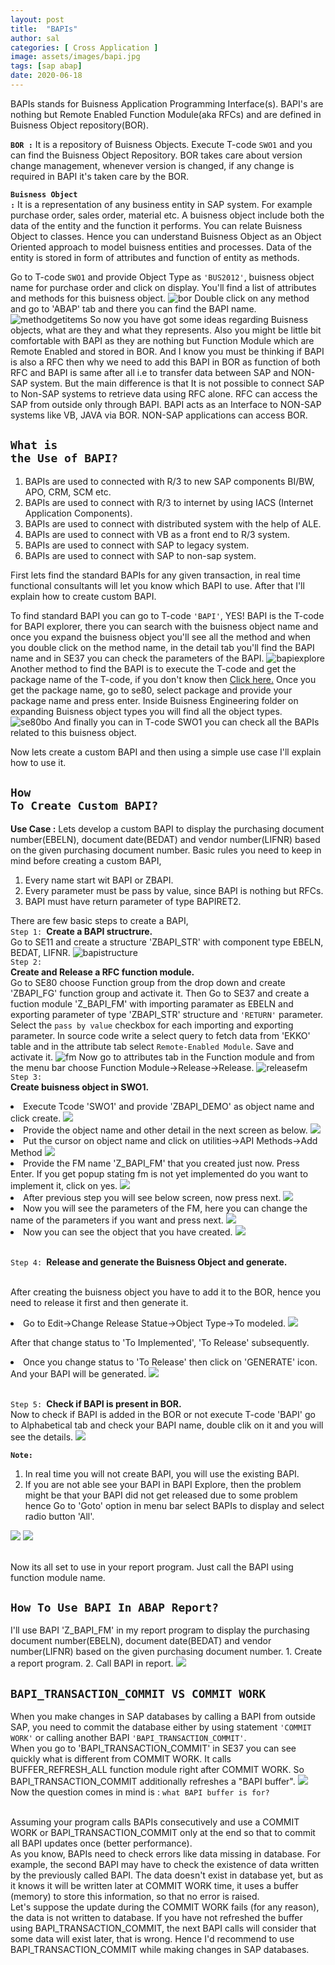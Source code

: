 ```yaml
---
layout: post
title:  "BAPIs"
author: sal
categories: [ Cross Application ]
image: assets/images/bapi.jpg
tags: [sap abap]
date: 2020-06-18
---
```

BAPIs stands for Buisness Application Programming Interface(s). BAPI's are nothing but Remote Enabled Function Module(aka RFCs) and are defined in Buisness Object repository(BOR).

<code class="highlighter-rouge"><strong>BOR :</strong></code> It is a repository of Buisness Objects. Execute T-code `SWO1` and you can find the Buisness Object Repository. BOR takes care about version change management, whenever version is changed, if any change is required in BAPI it's taken care by the BOR.

<code class="highlighter-rouge"><strong>Buisness Object :</strong></code> It is a representation of any business entity in SAP system. For example purchase order, sales order, material etc. A buisness object include both the data of the entity and the function it performs. You can relate Buisness Object to classes. Hence you can understand Buisness Object as an Object Oriented approach to model buisness entities and processes. Data of the entity is stored in form of attributes and function of entity as methods.

Go to T-code `SWO1` and provide Object Type as `'BUS2012'`, buisness object name for purchase order and click on display. You'll find a list of attributes and methods for this buisness object. 
![bor](https://lh3.googleusercontent.com/pw/ACtC-3e48LZp8GgKtPKUcopjWJHiFq7U5oVHckrKRM9wT0Kf_Hc75ulnUC1wcedKCdkJpV3B3V08g0Zyx0BPUzGGr_50pcQUEDepxJCO_vcpgPprR4nnUDMH_JDA2FVJ86TXik4m_t2-tFJdp2ppV0GGY_gO=w974-h788-no?authuser=0)
Double click on any method and go to 'ABAP' tab and there you can find the BAPI name.
![methodgetitems](https://lh3.googleusercontent.com/pw/ACtC-3fYcWXH1REa1BmQss9AEL1uASRBlwJfI5gIO1juj4BYDhaBiHolVbEX5HXlzo4kkYiLGwHvNoBJ6LOD7HDHZDGY2eYFZbji3y46WFpBGWfhcM-jZ24OeI2HGQZ1qzbp1WhePTDxDIoOUMXk7Mj972Zw=w790-h788-no?authuser=0)
So now you have got some ideas regarding Buisness objects, what are they and what they represents. Also you might be little bit comfortable with BAPI as they are nothing but Function Module which are Remote Enabled and stored in BOR. And I know you must be thinking if BAPI is also a RFC then why we need to add this BAPI in BOR as function of both RFC and BAPI is same after all i.e to transfer data between SAP and NON-SAP system. But the main difference is that It is not possible to connect SAP to Non-SAP systems to retrieve data using RFC alone. RFC can access the SAP from outside only through BAPI. BAPI acts as an Interface to NON-SAP systems like VB, JAVA via BOR. NON-SAP applications can access BOR. 

## <code class="highlighter-rouge">What is the Use of BAPI?</code>
1. BAPIs are used to connected with R/3 to new SAP components BI/BW, APO, CRM, SCM etc.
2. BAPIs are used to connect with R/3 to internet by using IACS (Internet Application Components).
3. BAPIs are used to connect with distributed system with the help of ALE.
4. BAPIs are used to connect with VB as a front end to R/3 system.
5. BAPIs are used to connect with SAP to legacy system.
6. BAPIs are used to connect with SAP to non-sap system.

First lets find the standard BAPIs for any given transaction, in real time functional consultants will let you know which BAPI to use. After that I'll explain how to create custom BAPI.

To find standard BAPI you can go to T-code `'BAPI'`, YES! BAPI is the T-code for BAPI explorer, there you can search with the buisness object name and once you expand the buisness object you'll see all the method and when you double click on the method name, in the detail tab you'll find the BAPI name and in SE37 you can check the parameters of the BAPI.
![bapiexplore](https://lh3.googleusercontent.com/pw/ACtC-3e0tfZRgbyXu3laA4UPVlFwfAom50XoyeYsD9HU-TMQA6b796PpeKHHLO1w9Nvb6bFsUV0XEcv6C9lUxdOkX2LJRDZuJh_v99yysYsj_1Wu-KCfdod2rRYZ-platpsVbNT5JF7XnzVkFbImM2nr15YK=w728-h788-no?authuser=0)
Another method to find the BAPI is to execute the T-code and get the package name of the T-code, if you don't know then <a href="/function-module-exit#exactline">Click here.</a> 
Once you get the package name, go to se80, select package and provide your package name and press enter. Inside Buisness Engineering folder on expanding Buisness object types you will find all the object types.
![se80bo](https://lh3.googleusercontent.com/pw/ACtC-3efYybBLYQzL481F0stCR5cvHnUGKV9yj0JOCL8wVdKfoxnDCCAm-9r5kx3GGxjpUBPpPQdoo0kjm6IjkJN0lVTO19eHOARblAAzW5eiJdw4ht1oTK8Zk8vObFnNk5ZTf6KpIiT1ymy79R_NmD6PA54=w1021-h788-no?authuser=0)
And finally you can in T-code SWO1 you can check all the BAPIs related to this buisness object.

Now lets create a custom BAPI and then using a simple use case I'll explain how to use it.

## <code class="highlighter-rouge">How To Create Custom BAPI?</code>
**Use Case :** Lets develop a custom BAPI to display the purchasing document number(EBELN), document date(BEDAT) and vendor number(LIFNR) based on the given purchasing document number.
Basic rules you need to keep in mind before creating a custom BAPI,
1. Every name start wit BAPI or ZBAPI.
2. Every parameter must be pass by value, since BAPI is nothing but RFCs.
3. BAPI must have return parameter of type BAPIRET2.

There are few basic steps to create a BAPI,
<br><code class="highlighter-rouge">Step 1: </code><strong>Create a BAPI structrure.</strong>
<br>Go to SE11 and create a structure 'ZBAPI_STR' with component type EBELN, BEDAT, LIFNR.
![bapistructure](https://lh3.googleusercontent.com/pw/ACtC-3cBVtxVMqAwdq_WUS11FPa--OBqqm9N-uUx8wqcFDgJW2AUqjEUoYtBwJACgIx9nNSq09mZDYBoSDy2NpWsN58fn7-yzDDgEw8Z243HGjfm061kgXrsHedGD7GNJJzuPzYV0IraSREqG17RFPE9fjPe=w1440-h530-no?authuser=0)
<br><code class="highlighter-rouge">Step 2: </code><strong>Create and Release a RFC function module.</strong>
<br>Go to SE80 choose Function group from the drop down and create 'ZBAPI_FG' function group and activate it.
Then Go to SE37 and create a fuction module 'Z_BAPI_FM' with importing paramater as EBELN and exporting parameter of type 'ZBAPI_STR' structure and `'RETURN'` parameter. Select the `pass by value` checkbox for each importing and exporting parameter. In source code write a select query to fetch data from 'EKKO' table and in the attribute tab select `Remote-Enabled Module`. Save and activate it.
![fm](https://lh3.googleusercontent.com/pw/ACtC-3duK6OsFcQOBT7MPjeBvUuGZ-6Gc87ARn3lZ0cH42fasSXi3zj9VZeOG8O_u3c9GjdL453CNppl2tKUc6Icib7p0Mz8Tndlcx626cJNGrYzM_BPRHwTflCmtobFPW0Xaj-CSDkjdxNNr-s3OW8ibrp-=w945-h788-no?authuser=0)
Now go to attributes tab in the Function module and from the menu bar choose Function Module->Release->Release.
![releasefm](https://lh3.googleusercontent.com/pw/ACtC-3c7g06KZd4Zbk_Z2bB9V5Z6wlsNCZZ2bacvXfvynm33A3ftyottHQ-o5uVHBoeKsqhkSjOmvd160MSxwsAEotUvzNzUs-rFmSJeokNHl3OttyZTCKGZ358DpxQIn2RNUiW3mOeyXW6BgGcepJJr98Rj=w1029-h788-no?authuser=0)
<br><code class="highlighter-rouge">Step 3: </code><strong>Create buisness object in SWO1.</strong>
<li>Execute Tcode 'SWO1' and provide 'ZBAPI_DEMO' as object name and click create.
<img src="https://lh3.googleusercontent.com/pw/ACtC-3fN3ivymZ3xft4K8RmQnK7Ra2Eg4tTSnaqSQI-XB-NVJmkmjoXMs3x5PHE2M-S2mW3h6erRR3qJe3xc8KeCy0vX2RQ1y3t8ffW5wH9U3csYbRlRIfAH-d7g1dR-HSXt25IXvH5vki5vjVhCV9grD7kS=w974-h558-no?authuser=0">
<li>Provide the object name and other detail in the next screen as below.
<img src="https://lh3.googleusercontent.com/pw/ACtC-3dEEU_u38Z0iIRO1EU5GbQN2SQaLZwugN3XthUFgdCHx1GWS33VVF6erYRUI5bt6ba-MC-0q6zqxwgSYDXznovpJwwQLnQ6jGRCehXpuBh_a2ZgUQKHS6Mm5cybGVC2EOf0biU6GFS_dEDYwuEyR9tE=w912-h438-no?authuser=0">
<li>Put the cursor on object name and click on utilities->API Methods->Add Method
<img src="https://lh3.googleusercontent.com/pw/ACtC-3dHP4w4KnfVFL3Sz1DwxKNGJ1ojxLG7GyJuFn9NFHE1sKPqPZxnbcMEQV1IpCKM6yI-XKoNOC1UtxXjs9Z1NU2A_T0_aDy6oGQIWw9sBaMPSmYSjgB3aG6wDWFgMdhmaHJZevNkZm3ELMLBR_3Rn_PK=w1176-h526-no?authuser=0">
<li>Provide the FM name 'Z_BAPI_FM' that you created just now. Press Enter. If you get popup stating fm is not yet implemented do you want to implement it, click on yes.
<img src="https://lh3.googleusercontent.com/pw/ACtC-3f5YfKX23IcLkwWsnFiv6AiKG8K8VzTMDy9FYJKW7dnOiQTv3625BR2n7qR5V3tSvdT-KApjUPR8W5NRbt1PS-wve9IOQlTPEfi7hpbV7FXk9IfqJMXcQo9HloGj8JNGf1l3v_lvRDvUpY1nFEz5Zwu=w1020-h226-no?authuser=0">
<li>After previous step you will see below screen, now press next.
<img src="https://lh3.googleusercontent.com/pw/ACtC-3fNmd_mpglWEq68VYa3fToizLzz-jSNAZxLAsOTj1G6-_1pj2LOMMGA54W0p1siaxf6_9h12VV8sbU-4qrGHJUVbFxr3-g8unINsNT0QKHoJCZGuZeRrmSMjIknvWa_YXwYy_m7Qdw5YgAxNn1Sbjed=w1014-h648-no?authuser=0">
<li>Now you will see the parameters of the FM, here you can change the name of the parameters if you want and press next.
<img src="https://lh3.googleusercontent.com/pw/ACtC-3fZaPQzqdI53HZgqS4HKFg7_ZV2F5Q_iPBBDVpuLijO_RHDeWWOz5gbxSIEnme06JdEHF04bRD-ZmY0xvTcPQrtswbg5Fruyg5DNjPuea5Y1yDIxfSAi0_HfUi4kVuFHrfGc763zkJJAiM9NNcHWiXn=w1440-h722-no?authuser=0">
<li>Now you can see the object that you have created.
<img src="https://lh3.googleusercontent.com/pw/ACtC-3f4vB23J_NvSkiDAKEpF5_vwPjRWFMEnzybc0oLby8xxl1z2vOtdMeWAl8TeaJZN5Qws4BDLQF9FFqAyf-N0TRvTdH9xIYnT-TCnt5LLdBF9peNIHnrygxcV7aop_-n_s4DjR5guaF6Iydx-Fv_x1yp=w1072-h680-no?authuser=0">

<br><code class="highlighter-rouge">Step 4: </code><strong>Release and generate the Buisness Object and generate.</strong>

<br>After creating the buisness object you have to add it to the BOR, hence you need to release it first and then generate it.
<li>Go to Edit->Change Release Statue->Object Type->To modeled.
<img src="https://lh3.googleusercontent.com/pw/ACtC-3fWkZxDGX3wfaJdBoW0POzNoscj0515ki2HmPTPUujQi8tTbAjmzVI4t3buFO36gaG4bxA4DgPfiFTp_YY-WQfWUs7uQaVTycuTAxecQulsPzrt23njC2lP6IcYktstQ9dGc8qCZXLNixBUSvpfBtRu=w1266-h732-no?authuser=0">

After that change status to 'To Implemented', 'To Release' subsequently.
<li>Once you change status to 'To Release' then click on 'GENERATE' icon. And your BAPI will be generated.
<img src="https://lh3.googleusercontent.com/pw/ACtC-3e2MaCh72PVYgrWq4SeMI5L5X5LRTITno0TPX8OZ-VYr-OtVjE-Jg7pJlHS8qn4RIoAFwpglJi6-Wy_5Uh789gALTHy9yUjzzIyGDhfcCDmKq82yhl03vV-g9DbR273BHRgWp4QgcSmp1Dyfc6OWsTG=w948-h194-no?authuser=0">

<br><code class="highlighter-rouge">Step 5: </code><strong>Check if BAPI is present in BOR.</strong>
<br>Now to check if BAPI is added in the BOR or not execute T-code 'BAPI' go to Alphabetical tab and check your BAPI name, double clik on it and you will see the details.
<img src="https://lh3.googleusercontent.com/pw/ACtC-3fJZvDRUmUhtm6LDYGUoPerZphjKNEbPwlj1oBsLoVwRBDLOmVV3nN2IQ1KuYSoxjK9f9a3gxgyiu988aBs-h2YyLXmoZ5eZTdlc5gLakrgB_XP36NHAPXsTDZh8d-KxhxjV3YtzGGBtCJLw0xfR7Bx=w969-h788-no?authuser=0">

<code class="highlighter-rouge"><strong>Note:</strong></code><br> 
1. In real time you will not create BAPI, you will use the existing BAPI.<br>
2. If you are not able see your BAPI in BAPI Explore, then the problem might be that your BAPI did not get released due to some problem hence Go to 'Goto' option in menu bar select BAPIs to display and select radio button 'All'.
<img src="https://lh3.googleusercontent.com/pw/ACtC-3eY0rtTk1wk9saQkWyVcKGnSxPZ0kRoVsOdor79_b68NlJMzCS66o3rqOvL5YivuoZV-loytYUHFTvv5dDKs93xYJe1M0T5_K3X-ZLAkQ64LJmlcxE7SbVoLe1VnWKWG20d836DSXJvvaoDBWVqIXsG=w906-h788-no?authuser=0">
<img src="https://lh3.googleusercontent.com/pw/ACtC-3eHe4w-wLGPQ55KQ_SflVuORIraA26qMWCRUZuGBFN0Pm5-NecLjMf9W9pKSjef29zAPO0HXYhyVpdofbFSfVs1quFIlwnhFMqPR2IE7TD15o7UszMoS7xjgkFadM7WrPKn5xUG361A2i4zVeGOGqbM=w336-h358-no?authuser=0">

<br>Now its all set to use in your report program. Just call the BAPI using function module name.<br>

<h2> <code class="highlighter-rouge">How To Use BAPI In ABAP Report?</code></h2>
I'll use BAPI 'Z_BAPI_FM' in my report program to display the purchasing document number(EBELN), document date(BEDAT) and vendor number(LIFNR) based on the given purchasing document number.
1. Create a report program.
2. Call BAPI in report.
<img src="https://lh3.googleusercontent.com/pw/ACtC-3cBmmE5GuyTRJj3TQUGC0oRiopImMWoYHYAn0fpYDuzRD_rA_TWmClJauz4vG7MiO3uOKczU5jqDTyuOJn8Ciq6MQQ3h0s5yG_UxirWlnyMXiv5W0kz0Zts6BlSLkVxX-f1MLj9kud5QPtDj0c8E389=w978-h788-no?authuser=0">

<h2> <code class="highlighter-rouge">BAPI_TRANSACTION_COMMIT VS COMMIT WORK</code></h2>
When you make changes in SAP databases by calling a BAPI from outside SAP, you need to commit the database either by using statement <code class="highlighter-rouge">'COMMIT WORK'</code> or calling another BAPI <code class="highlighter-rouge">'BAPI_TRANSACTION_COMMIT'</code>.
<br>When you go to 'BAPI_TRANSACTION_COMMIT' in SE37 you can see quickly what is different from COMMIT WORK. It calls BUFFER_REFRESH_ALL function module right after COMMIT WORK.
So BAPI_TRANSACTION_COMMIT additionally refreshes a "BAPI buffer".
<img src="https://lh3.googleusercontent.com/pw/ACtC-3cRN-Ie7Mt0Y7Na7gAN6azxLfgwlwIK6x47nN96aWbZzZqcF1GG5dTnGVHzrfark0zB0C3h6tUdsADMh2J6oTQX2XT7yLAUudHHMyO3wqc-C4LR1IjQGnUhphzwms7T7Nsrvt0UhcYUxhew_lq8RpDS=w919-h788-no?authuser=0">
Now the question comes in mind is : <code class="highlighter-rouge">what BAPI buffer is for?</code>

<br>Assuming your program calls BAPIs consecutively and use a COMMIT WORK or BAPI_TRANSACTION_COMMIT only at the end so that to commit all BAPI updates once (better performance).
<br>As you know, BAPIs need to check errors like data missing in database. For example, the second BAPI may have to check the existence of data written by the previously called BAPI. The data doesn't exist in database yet, but as it knows it will be written later at COMMIT WORK time, it uses a buffer (memory) to store this information, so that no error is raised.
<br>Let's suppose the update during the COMMIT WORK fails (for any reason), the data is not written to database. If you have not refreshed the buffer using BAPI_TRANSACTION_COMMIT, the next BAPI calls will consider that some data will exist later, that is wrong. Hence I'd recommend to use BAPI_TRANSACTION_COMMIT while making changes in SAP databases.


 <!-- + ~~strike through~~ -->
<!-- + ==highlight== -->
<!-- + \*escaped characters\* -->

<!-- Perhaps the best part of Markdown is that you're never limited to just Markdown. You can write HTML directly in the Markdown editor and it will just work as HTML usually does. No limits! Here's a standard YouTube embed code as an example: -->

<!-- <p><iframe style="width:100%;" height="315" src="https://www.youtube.com/embed/Cniqsc9QfDo?rel=0&amp;showinfo=0" frameborder="0" allowfullscreen></iframe></p> -->